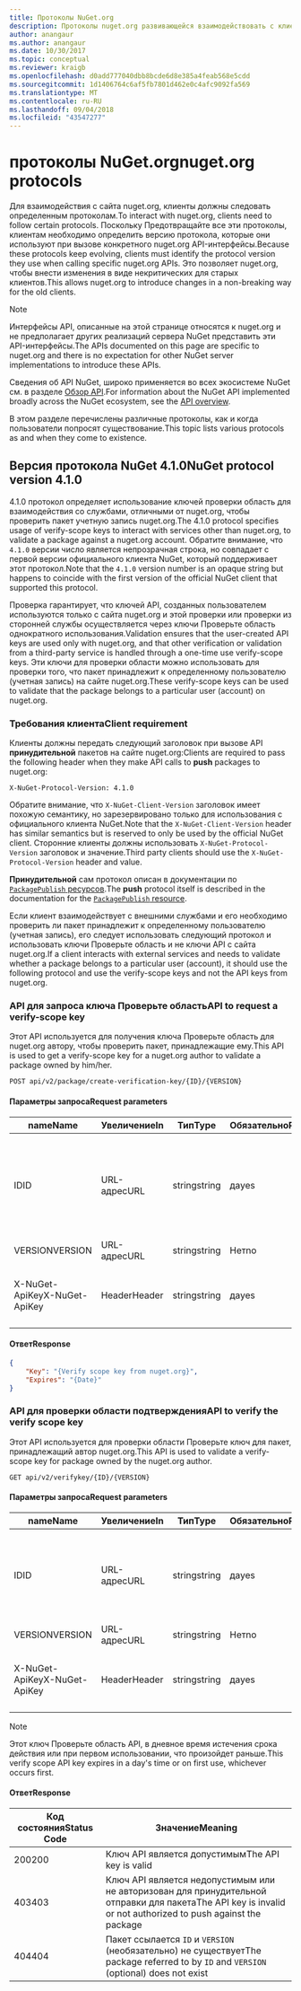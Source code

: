 ```yaml
---
title: Протоколы NuGet.org
description: Протоколы nuget.org развивающейся взаимодействовать с клиентами NuGet.
author: anangaur
ms.author: anangaur
ms.date: 10/30/2017
ms.topic: conceptual
ms.reviewer: kraigb
ms.openlocfilehash: d0add777040dbb8bcde6d8e385a4feab568e5cdd
ms.sourcegitcommit: 1d1406764c6af5fb7801d462e0c4afc9092fa569
ms.translationtype: MT
ms.contentlocale: ru-RU
ms.lasthandoff: 09/04/2018
ms.locfileid: "43547277"
---
```

# <a name="nugetorg-protocols"></a><span data-ttu-id="4fbc5-103">протоколы NuGet.org</span><span class="sxs-lookup"><span data-stu-id="4fbc5-103">nuget.org protocols</span></span>

<span data-ttu-id="4fbc5-104">Для взаимодействия с сайта nuget.org, клиенты должны следовать определенным протоколам.</span><span class="sxs-lookup"><span data-stu-id="4fbc5-104">To interact with nuget.org, clients need to follow certain protocols.</span></span> <span data-ttu-id="4fbc5-105">Поскольку Предотвращайте все эти протоколы, клиентам необходимо определить версию протокола, которые они используют при вызове конкретного nuget.org API-интерфейсы.</span><span class="sxs-lookup"><span data-stu-id="4fbc5-105">Because these protocols keep evolving, clients must identify the protocol version they use when calling specific nuget.org APIs.</span></span> <span data-ttu-id="4fbc5-106">Это позволяет nuget.org, чтобы внести изменения в виде некритических для старых клиентов.</span><span class="sxs-lookup"><span data-stu-id="4fbc5-106">This allows nuget.org to introduce changes in a non-breaking way for the old clients.</span></span>

> [!Note]
> <span data-ttu-id="4fbc5-107">Интерфейсы API, описанные на этой странице относятся к nuget.org и не предполагает других реализаций сервера NuGet представить эти API-интерфейсы.</span><span class="sxs-lookup"><span data-stu-id="4fbc5-107">The APIs documented on this page are specific to nuget.org and there is no expectation for other NuGet server implementations to introduce these APIs.</span></span> 

<span data-ttu-id="4fbc5-108">Сведения об API NuGet, широко применяется во всех экосистеме NuGet см. в разделе [Обзор API](overview.md).</span><span class="sxs-lookup"><span data-stu-id="4fbc5-108">For information about the NuGet API implemented broadly across the NuGet ecosystem, see the [API overview](overview.md).</span></span>

<span data-ttu-id="4fbc5-109">В этом разделе перечислены различные протоколы, как и когда пользователи попросят существование.</span><span class="sxs-lookup"><span data-stu-id="4fbc5-109">This topic lists various protocols as and when they come to existence.</span></span>

## <a name="nuget-protocol-version-410"></a><span data-ttu-id="4fbc5-110">Версия протокола NuGet 4.1.0</span><span class="sxs-lookup"><span data-stu-id="4fbc5-110">NuGet protocol version 4.1.0</span></span>

<span data-ttu-id="4fbc5-111">4.1.0 протокол определяет использование ключей проверки область для взаимодействия со службами, отличными от nuget.org, чтобы проверить пакет учетную запись nuget.org.</span><span class="sxs-lookup"><span data-stu-id="4fbc5-111">The 4.1.0 protocol specifies usage of verify-scope keys to interact with services other than nuget.org, to validate a package against a nuget.org account.</span></span> <span data-ttu-id="4fbc5-112">Обратите внимание, что `4.1.0` версии число является непрозрачная строка, но совпадает с первой версии официального клиента NuGet, который поддерживает этот протокол.</span><span class="sxs-lookup"><span data-stu-id="4fbc5-112">Note that the `4.1.0` version number is an opaque string but happens to coincide with the first version of the official NuGet client that supported this protocol.</span></span>

<span data-ttu-id="4fbc5-113">Проверка гарантирует, что ключей API, созданных пользователем используются только с сайта nuget.org и этой проверки или проверки из сторонней службы осуществляется через ключи Проверьте область однократного использования.</span><span class="sxs-lookup"><span data-stu-id="4fbc5-113">Validation ensures that the user-created API keys are used only with nuget.org, and that other verification or validation from a third-party service is handled through a one-time use verify-scope keys.</span></span> <span data-ttu-id="4fbc5-114">Эти ключи для проверки области можно использовать для проверки того, что пакет принадлежит к определенному пользователю (учетная запись) на сайте nuget.org.</span><span class="sxs-lookup"><span data-stu-id="4fbc5-114">These verify-scope keys can be used to validate that the package belongs to a particular user (account) on nuget.org.</span></span>

### <a name="client-requirement"></a><span data-ttu-id="4fbc5-115">Требования клиента</span><span class="sxs-lookup"><span data-stu-id="4fbc5-115">Client requirement</span></span>

<span data-ttu-id="4fbc5-116">Клиенты должны передать следующий заголовок при вызове API **принудительной** пакетов на сайте nuget.org:</span><span class="sxs-lookup"><span data-stu-id="4fbc5-116">Clients are required to pass the following header when they make API calls to **push** packages to nuget.org:</span></span>

    X-NuGet-Protocol-Version: 4.1.0

<span data-ttu-id="4fbc5-117">Обратите внимание, что `X-NuGet-Client-Version` заголовок имеет похожую семантику, но зарезервировано только для использования с официального клиента NuGet.</span><span class="sxs-lookup"><span data-stu-id="4fbc5-117">Note that the `X-NuGet-Client-Version` header has similar semantics but is reserved to only be used by the official NuGet client.</span></span> <span data-ttu-id="4fbc5-118">Сторонние клиенты должны использовать `X-NuGet-Protocol-Version` заголовок и значение.</span><span class="sxs-lookup"><span data-stu-id="4fbc5-118">Third party clients should use the `X-NuGet-Protocol-Version` header and value.</span></span>

<span data-ttu-id="4fbc5-119">**Принудительной** сам протокол описан в документации по [ `PackagePublish` ресурсов](package-publish-resource.md).</span><span class="sxs-lookup"><span data-stu-id="4fbc5-119">The **push** protocol itself is described in the documentation for the [`PackagePublish` resource](package-publish-resource.md).</span></span>

<span data-ttu-id="4fbc5-120">Если клиент взаимодействует с внешними службами и его необходимо проверить ли пакет принадлежит к определенному пользователю (учетная запись), его следует использовать следующий протокол и использовать ключи Проверьте область и не ключи API с сайта nuget.org.</span><span class="sxs-lookup"><span data-stu-id="4fbc5-120">If a client interacts with external services and needs to validate whether a package belongs to a particular user (account), it should use the following protocol and use the verify-scope keys and not the API keys from nuget.org.</span></span>

### <a name="api-to-request-a-verify-scope-key"></a><span data-ttu-id="4fbc5-121">API для запроса ключа Проверьте область</span><span class="sxs-lookup"><span data-stu-id="4fbc5-121">API to request a verify-scope key</span></span>

<span data-ttu-id="4fbc5-122">Этот API используется для получения ключа Проверьте область для nuget.org автору, чтобы проверить пакет, принадлежащие ему.</span><span class="sxs-lookup"><span data-stu-id="4fbc5-122">This API is used to get a verify-scope key for a nuget.org author to validate a package owned by him/her.</span></span>

    POST api/v2/package/create-verification-key/{ID}/{VERSION}

#### <a name="request-parameters"></a><span data-ttu-id="4fbc5-123">Параметры запроса</span><span class="sxs-lookup"><span data-stu-id="4fbc5-123">Request parameters</span></span>

<span data-ttu-id="4fbc5-124">name</span><span class="sxs-lookup"><span data-stu-id="4fbc5-124">Name</span></span>           | <span data-ttu-id="4fbc5-125">Увеличение</span><span class="sxs-lookup"><span data-stu-id="4fbc5-125">In</span></span>     | <span data-ttu-id="4fbc5-126">Тип</span><span class="sxs-lookup"><span data-stu-id="4fbc5-126">Type</span></span>   | <span data-ttu-id="4fbc5-127">Обязательно</span><span class="sxs-lookup"><span data-stu-id="4fbc5-127">Required</span></span> | <span data-ttu-id="4fbc5-128">Примечания</span><span class="sxs-lookup"><span data-stu-id="4fbc5-128">Notes</span></span>
-------------- | ------ | ------ | -------- | -----
<span data-ttu-id="4fbc5-129">ID</span><span class="sxs-lookup"><span data-stu-id="4fbc5-129">ID</span></span>             | <span data-ttu-id="4fbc5-130">URL-адрес</span><span class="sxs-lookup"><span data-stu-id="4fbc5-130">URL</span></span>    | <span data-ttu-id="4fbc5-131">string</span><span class="sxs-lookup"><span data-stu-id="4fbc5-131">string</span></span> | <span data-ttu-id="4fbc5-132">да</span><span class="sxs-lookup"><span data-stu-id="4fbc5-132">yes</span></span>      | <span data-ttu-id="4fbc5-133">Identidier пакета, для которого запрашивается область подтверждения</span><span class="sxs-lookup"><span data-stu-id="4fbc5-133">The package identidier for which the verify scope key is requested</span></span>
<span data-ttu-id="4fbc5-134">VERSION</span><span class="sxs-lookup"><span data-stu-id="4fbc5-134">VERSION</span></span>        | <span data-ttu-id="4fbc5-135">URL-адрес</span><span class="sxs-lookup"><span data-stu-id="4fbc5-135">URL</span></span>    | <span data-ttu-id="4fbc5-136">string</span><span class="sxs-lookup"><span data-stu-id="4fbc5-136">string</span></span> | <span data-ttu-id="4fbc5-137">Нет</span><span class="sxs-lookup"><span data-stu-id="4fbc5-137">no</span></span>       | <span data-ttu-id="4fbc5-138">Версия пакета</span><span class="sxs-lookup"><span data-stu-id="4fbc5-138">The package version</span></span>
<span data-ttu-id="4fbc5-139">X-NuGet-ApiKey</span><span class="sxs-lookup"><span data-stu-id="4fbc5-139">X-NuGet-ApiKey</span></span> | <span data-ttu-id="4fbc5-140">Header</span><span class="sxs-lookup"><span data-stu-id="4fbc5-140">Header</span></span> | <span data-ttu-id="4fbc5-141">string</span><span class="sxs-lookup"><span data-stu-id="4fbc5-141">string</span></span> | <span data-ttu-id="4fbc5-142">да</span><span class="sxs-lookup"><span data-stu-id="4fbc5-142">yes</span></span>      | <span data-ttu-id="4fbc5-143">Например `X-NuGet-ApiKey: {USER_API_KEY}`.</span><span class="sxs-lookup"><span data-stu-id="4fbc5-143">For example, `X-NuGet-ApiKey: {USER_API_KEY}`</span></span>

#### <a name="response"></a><span data-ttu-id="4fbc5-144">Ответ</span><span class="sxs-lookup"><span data-stu-id="4fbc5-144">Response</span></span>

```json
{
    "Key": "{Verify scope key from nuget.org}",
    "Expires": "{Date}"
}
```

### <a name="api-to-verify-the-verify-scope-key"></a><span data-ttu-id="4fbc5-145">API для проверки области подтверждения</span><span class="sxs-lookup"><span data-stu-id="4fbc5-145">API to verify the verify scope key</span></span>

<span data-ttu-id="4fbc5-146">Этот API используется для проверки области Проверьте ключ для пакет, принадлежащий автор nuget.org.</span><span class="sxs-lookup"><span data-stu-id="4fbc5-146">This API is used to validate a verify-scope key for package owned by the nuget.org author.</span></span>

    GET api/v2/verifykey/{ID}/{VERSION}

#### <a name="request-parameters"></a><span data-ttu-id="4fbc5-147">Параметры запроса</span><span class="sxs-lookup"><span data-stu-id="4fbc5-147">Request parameters</span></span>

<span data-ttu-id="4fbc5-148">name</span><span class="sxs-lookup"><span data-stu-id="4fbc5-148">Name</span></span>           | <span data-ttu-id="4fbc5-149">Увеличение</span><span class="sxs-lookup"><span data-stu-id="4fbc5-149">In</span></span>     | <span data-ttu-id="4fbc5-150">Тип</span><span class="sxs-lookup"><span data-stu-id="4fbc5-150">Type</span></span>   | <span data-ttu-id="4fbc5-151">Обязательно</span><span class="sxs-lookup"><span data-stu-id="4fbc5-151">Required</span></span> | <span data-ttu-id="4fbc5-152">Примечания</span><span class="sxs-lookup"><span data-stu-id="4fbc5-152">Notes</span></span>
-------------  | ------ | ------ | -------- | -----
<span data-ttu-id="4fbc5-153">ID</span><span class="sxs-lookup"><span data-stu-id="4fbc5-153">ID</span></span>             | <span data-ttu-id="4fbc5-154">URL-адрес</span><span class="sxs-lookup"><span data-stu-id="4fbc5-154">URL</span></span>    | <span data-ttu-id="4fbc5-155">string</span><span class="sxs-lookup"><span data-stu-id="4fbc5-155">string</span></span> | <span data-ttu-id="4fbc5-156">да</span><span class="sxs-lookup"><span data-stu-id="4fbc5-156">yes</span></span>      | <span data-ttu-id="4fbc5-157">Идентификатор пакета, для которого запрашивается область подтверждения</span><span class="sxs-lookup"><span data-stu-id="4fbc5-157">The package identifier for which the verify scope key is requested</span></span>
<span data-ttu-id="4fbc5-158">VERSION</span><span class="sxs-lookup"><span data-stu-id="4fbc5-158">VERSION</span></span>        | <span data-ttu-id="4fbc5-159">URL-адрес</span><span class="sxs-lookup"><span data-stu-id="4fbc5-159">URL</span></span>    | <span data-ttu-id="4fbc5-160">string</span><span class="sxs-lookup"><span data-stu-id="4fbc5-160">string</span></span> | <span data-ttu-id="4fbc5-161">Нет</span><span class="sxs-lookup"><span data-stu-id="4fbc5-161">no</span></span>       | <span data-ttu-id="4fbc5-162">Версия пакета</span><span class="sxs-lookup"><span data-stu-id="4fbc5-162">The package version</span></span>
<span data-ttu-id="4fbc5-163">X-NuGet-ApiKey</span><span class="sxs-lookup"><span data-stu-id="4fbc5-163">X-NuGet-ApiKey</span></span> | <span data-ttu-id="4fbc5-164">Header</span><span class="sxs-lookup"><span data-stu-id="4fbc5-164">Header</span></span> | <span data-ttu-id="4fbc5-165">string</span><span class="sxs-lookup"><span data-stu-id="4fbc5-165">string</span></span> | <span data-ttu-id="4fbc5-166">да</span><span class="sxs-lookup"><span data-stu-id="4fbc5-166">yes</span></span>      | <span data-ttu-id="4fbc5-167">Например `X-NuGet-ApiKey: {VERIFY_SCOPE_KEY}`.</span><span class="sxs-lookup"><span data-stu-id="4fbc5-167">For example, `X-NuGet-ApiKey: {VERIFY_SCOPE_KEY}`</span></span>

> [!Note]
> <span data-ttu-id="4fbc5-168">Этот ключ Проверьте область API, в дневное время истечения срока действия или при первом использовании, что произойдет раньше.</span><span class="sxs-lookup"><span data-stu-id="4fbc5-168">This verify scope API key expires in a day's time or on first use, whichever occurs first.</span></span>

#### <a name="response"></a><span data-ttu-id="4fbc5-169">Ответ</span><span class="sxs-lookup"><span data-stu-id="4fbc5-169">Response</span></span>

<span data-ttu-id="4fbc5-170">Код состояния</span><span class="sxs-lookup"><span data-stu-id="4fbc5-170">Status Code</span></span> | <span data-ttu-id="4fbc5-171">Значение</span><span class="sxs-lookup"><span data-stu-id="4fbc5-171">Meaning</span></span>
----------- | -------
<span data-ttu-id="4fbc5-172">200</span><span class="sxs-lookup"><span data-stu-id="4fbc5-172">200</span></span>         | <span data-ttu-id="4fbc5-173">Ключ API является допустимым</span><span class="sxs-lookup"><span data-stu-id="4fbc5-173">The API key is valid</span></span>
<span data-ttu-id="4fbc5-174">403</span><span class="sxs-lookup"><span data-stu-id="4fbc5-174">403</span></span>         | <span data-ttu-id="4fbc5-175">Ключ API является недопустимым или не авторизован для принудительной отправки для пакета</span><span class="sxs-lookup"><span data-stu-id="4fbc5-175">The API key is invalid or not authorized to push against the package</span></span>
<span data-ttu-id="4fbc5-176">404</span><span class="sxs-lookup"><span data-stu-id="4fbc5-176">404</span></span>         | <span data-ttu-id="4fbc5-177">Пакет ссылается `ID` и `VERSION` (необязательно) не существует</span><span class="sxs-lookup"><span data-stu-id="4fbc5-177">The package referred to by `ID` and `VERSION` (optional) does not exist</span></span>
